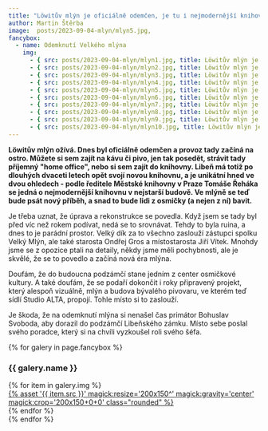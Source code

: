 ```yaml
---
title: "Löwitův mlýn je oficiálně odemčen, je tu i nejmodernější knihovna v Praze"
author: Martin Štěrba
image:  posts/2023-09-04-mlyn/mlyn5.jpg,
fancybox:
  - name: Odemknutí Velkého mlýna
    img:
      - { src: posts/2023-09-04-mlyn/mlyn1.jpg, title: Löwitův mlýn je oficiálně otevřen }
      - { src: posts/2023-09-04-mlyn/mlyn2.jpg, title: Löwitův mlýn je oficiálně otevřen }
      - { src: posts/2023-09-04-mlyn/mlyn3.jpg, title: Löwitův mlýn je oficiálně otevřen }
      - { src: posts/2023-09-04-mlyn/mlyn4.jpg, title: Löwitův mlýn je oficiálně otevřen }
      - { src: posts/2023-09-04-mlyn/mlyn5.jpg, title: Löwitův mlýn je oficiálně otevřen }
      - { src: posts/2023-09-04-mlyn/mlyn6.jpg, title: Löwitův mlýn je oficiálně otevřen }
      - { src: posts/2023-09-04-mlyn/mlyn7.jpg, title: Löwitův mlýn je oficiálně otevřen }
      - { src: posts/2023-09-04-mlyn/mlyn8.jpg, title: Löwitův mlýn je oficiálně otevřen }
      - { src: posts/2023-09-04-mlyn/mlyn9.jpg, title: Löwitův mlýn je oficiálně otevřen }
      - { src: posts/2023-09-04-mlyn/mlyn10.jpg, title: Löwitův mlýn je oficiálně otevřen }
---
```


**Löwitův mlýn ožívá. Dnes byl oficiálně odemčen a provoz tady začíná na ostro. Můžete si sem zajít na kávu či pivo, jen tak posedět, strávit tady příjemný "home office", nebo si sem zajít do knihovny. Libeň má totiž po dlouhých dvaceti letech opět svojí novou knihovnu, a je unikátní hned ve dvou ohledech - podle ředitele Městské knihovny v Praze Tomáše Řeháka se jedná o nejmodernější knihovnu v nejstarší budově. Ve mlýně se teď bude psát nový příběh, a snad to bude lidi z osmičky (a nejen z ní) bavit.**

Je třeba uznat, že úprava a rekonstrukce se povedla. Když jsem se tady byl před víc než rokem podívat, nedá se to srovnávat. Tehdy to byla ruina, a dnes to je parádní prostor. Velký dík za to všechno zaslouží zástupci spolku Velký Mlýn, ale také starosta Ondřej Gros a místostarosta Jiří Vítek. Mnohdy jsme se z opozice ptali na detaily, někdy jsme měli pochybnosti, ale je skvělé, že se to povedlo a začíná nová éra mlýna. 

Doufám, že do budoucna podzámčí stane jedním z center osmičkové kultury. A také doufám, že se podaří dokončit i roky připravený projekt, který alespoň vizuálně, mlýn a budova bývalého pivovaru, ve kterém teď sídlí Studio ALTA, propojí. Tohle místo si to zaslouží. 

Je škoda, že na odemknutí mlýna si nenašel čas primátor Bohuslav Svoboda, aby dorazil do podzámčí Libeňského zámku. Místo sebe poslal svého poradce, který si na chvíli vyzkoušel roli svého šéfa.

{% for galery in page.fancybox %}
<div class="mt-4">
  <h3>{{ galery.name }}</h3>
  <div class="grid grid-cols-4 gap-4">
  {% for item in galery.img %}
    <div class="">
      <a data-fancybox="gallery" href="{% asset '{{ item.src }}' @path %}" data-caption="{{ item.title }}">{% asset '{{ item.src }}' magick:resize='200x150^' magick:gravity='center' magick:crop='200x150+0+0' class="rounded" %}</a>
    </div>
  {% endfor %}
  </div>
</div>
{% endfor %}
<br/>